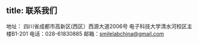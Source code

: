 title: 联系我们
---

地址：
四川省成都市高新区(西区）西源大道2006号
电子科技大学清水河校区主楼B1-201
电话：028-61830885
邮箱：<smilelabchina@gmail.com>


